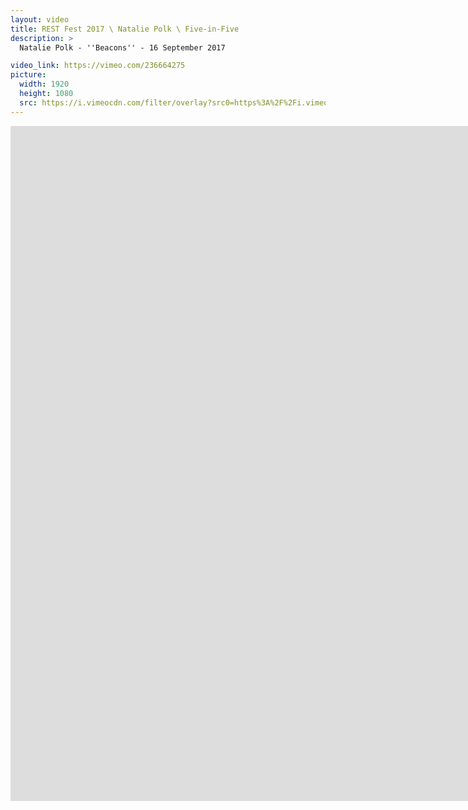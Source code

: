 ```yaml
---
layout: video
title: REST Fest 2017 \ Natalie Polk \ Five-in-Five
description: >
  Natalie Polk - ''Beacons'' - 16 September 2017

video_link: https://vimeo.com/236664275
picture:
  width: 1920
  height: 1080
  src: https://i.vimeocdn.com/filter/overlay?src0=https%3A%2F%2Fi.vimeocdn.com%2Fvideo%2F659927874_1920x1080.jpg&src1=http%3A%2F%2Ff.vimeocdn.com%2Fp%2Fimages%2Fcrawler_play.png
---
```

<iframe src="https://player.vimeo.com/video/236664275?title=0&byline=0&portrait=0&badge=0&autopause=0&player_id=0" width="1920" height="1080" frameborder="0" title="REST Fest 2017 \ Natalie Polk \ Five-in-Five" webkitallowfullscreen mozallowfullscreen allowfullscreen></iframe>